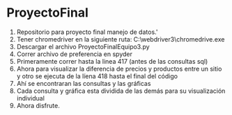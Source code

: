 # ProyectoFinal
1) Repositorio para proyecto final manejo de datos.'
2) Tener chromedriver en la siguiente ruta: C:\webdriver3\chromedrive.exe
3) Descargar el archivo ProyectoFinalEquipo3.py
4) Correr archivo de preferencia en spyder
5) Primeramente correr hasta la linea 417 (antes de las consultas sql)
6) Ahora para visualizar la diferencia de precios y  productos entre un sitio y otro se ejecuta de la líena 418 hasta el final del código
7) Ahí se encontraran las consultas y las gráficas
8) Cada consulta y gráfica esta dividida de las demás para su visualización individual
9) Ahora disfrute.
